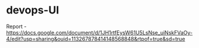 # devops-UI

Report - https://docs.google.com/document/d/1JH1rtfEysW61U5LsNse_uiNskFVaOy-4/edit?usp=sharing&ouid=113267878414148568848&rtpof=true&sd=true
